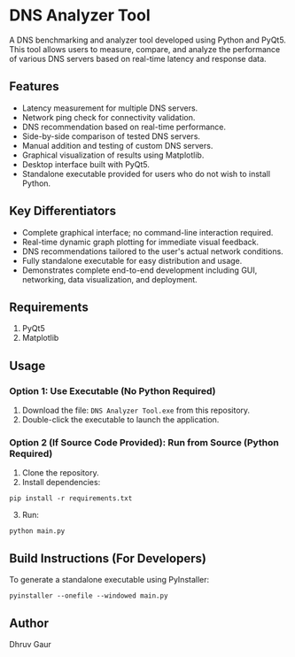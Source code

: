 
# DNS Analyzer Tool

A DNS benchmarking and analyzer tool developed using Python and PyQt5. This tool allows users to measure, compare, and analyze the performance of various DNS servers based on real-time latency and response data.

## Features

- Latency measurement for multiple DNS servers.
- Network ping check for connectivity validation.
- DNS recommendation based on real-time performance.
- Side-by-side comparison of tested DNS servers.
- Manual addition and testing of custom DNS servers.
- Graphical visualization of results using Matplotlib.
- Desktop interface built with PyQt5.
- Standalone executable provided for users who do not wish to install Python.

## Key Differentiators

- Complete graphical interface; no command-line interaction required.
- Real-time dynamic graph plotting for immediate visual feedback.
- DNS recommendations tailored to the user's actual network conditions.
- Fully standalone executable for easy distribution and usage.
- Demonstrates complete end-to-end development including GUI, networking, data visualization, and deployment.

## Requirements

1. PyQt5
2. Matplotlib

## Usage

### Option 1: Use Executable (No Python Required)

1. Download the file: `DNS Analyzer Tool.exe` from this repository.
2. Double-click the executable to launch the application.

### Option 2 (If Source Code Provided): Run from Source (Python Required)

1. Clone the repository.
2. Install dependencies:
```
pip install -r requirements.txt
```
3. Run:
```
python main.py
```

## Build Instructions (For Developers)

To generate a standalone executable using PyInstaller:

```
pyinstaller --onefile --windowed main.py
```

## Author

Dhruv Gaur
